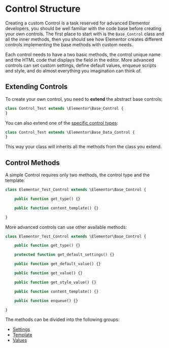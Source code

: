 # Control Structure

Creating a custom Control is a task reserved for advanced Elementor developers, you should be well familiar with the code base before creating your own controls. The first place to start with is the `Base_Control` class and all the inner methods, then you should see how Elementor creates different controls implementing the base methods with custom needs.

Each control needs to have a two basic methods, the control unique name and the HTML code that displays the field in the editor. More advanced controls can set custom settings, define default values, enqueue scripts and style, and do almost everything you imagination can think of.

## Extending Controls

To create your own control, you need to **extend** the abstract base controls:

```php
class Control_Test extends \Elementor\Base_Control {
}
```

You can also extend one of the [specific control types](./control-types):

```php
class Control_Test extends \Elementor\Base_Data_Control {
}
```

This way your class will inherits all the methods from the class you extend.

## Control Methods

A simple Control requires only two methods, the control type and the template:

```php
class Elementor_Test_Control extends \Elementor\Base_Control {

	public function get_type() {}

	public function content_template() {}

}
```

More advanced controls can use other available methods:

```php
class Elementor_Test_Control extends \Elementor\Base_Control {

	public function get_type() {}

	protected function get_default_settings() {}

	public function get_default_value() {}

	public function get_value() {}

	public function get_style_value() {}

	public function content_template() {}

	public function enqueue() {}

}
```

The methods can be divided into the following groups:

* [Settings](./control-settings/)
* [Template](./control-template/)
* [Values](./control-values/)

